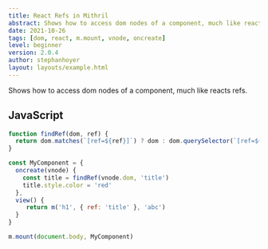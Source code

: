 ```yaml
---
title: React Refs in Mithril
abstract: Shows how to access dom nodes of a component, much like reacts refs.
date: 2021-10-26
tags: [dom, react, m.mount, vnode, oncreate]
level: beginner
version: 2.0.4
author: stephanhoyer
layout: layouts/example.html
---
```


Shows how to access dom nodes of a component, much like reacts refs.

## JavaScript

~~~js
function findRef(dom, ref) {
  return dom.matches(`[ref=${ref}]`) ? dom : dom.querySelector(`[ref=${ref}]`)
}

const MyComponent = {
  oncreate(vnode) {
    const title = findRef(vnode.dom, 'title')
    title.style.color = 'red'
  },
  view() {
     return m('h1', { ref: 'title' }, 'abc')
  }
}

m.mount(document.body, MyComponent)
~~~
